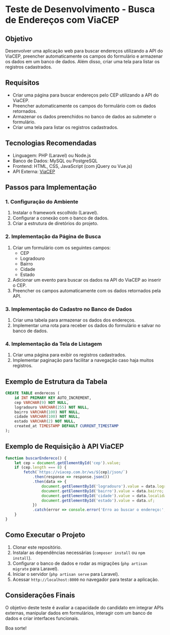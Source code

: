 # Teste de Desenvolvimento - Busca de Endereços com ViaCEP

## Objetivo
Desenvolver uma aplicação web para buscar endereços utilizando a API do ViaCEP, preencher automaticamente os campos do formulário e armazenar os dados em um banco de dados. Além disso, criar uma tela para listar os registros cadastrados.

## Requisitos
- Criar uma página para buscar endereços pelo CEP utilizando a API do ViaCEP.
- Preencher automaticamente os campos do formulário com os dados retornados.
- Armazenar os dados preenchidos no banco de dados ao submeter o formulário.
- Criar uma tela para listar os registros cadastrados.

## Tecnologias Recomendadas
- Linguagem: PHP (Laravel) ou Node.js
- Banco de Dados: MySQL ou PostgreSQL
- Frontend: HTML, CSS, JavaScript (com jQuery ou Vue.js)
- API Externa: [ViaCEP](https://viacep.com.br/)

## Passos para Implementação

### 1. Configuração do Ambiente
1. Instalar o framework escolhido (Laravel).
2. Configurar a conexão com o banco de dados.
3. Criar a estrutura de diretórios do projeto.

### 2. Implementação da Página de Busca
1. Criar um formulário com os seguintes campos:
   - CEP
   - Logradouro
   - Bairro
   - Cidade
   - Estado
2. Adicionar um evento para buscar os dados na API do ViaCEP ao inserir o CEP.
3. Preencher os campos automaticamente com os dados retornados pela API.

### 3. Implementação do Cadastro no Banco de Dados
1. Criar uma tabela para armazenar os dados dos endereços.
2. Implementar uma rota para receber os dados do formulário e salvar no banco de dados.

### 4. Implementação da Tela de Listagem
1. Criar uma página para exibir os registros cadastrados.
2. Implementar paginação para facilitar a navegação caso haja muitos registros.

## Exemplo de Estrutura da Tabela
```sql
CREATE TABLE enderecos (
    id INT PRIMARY KEY AUTO_INCREMENT,
    cep VARCHAR(9) NOT NULL,
    logradouro VARCHAR(255) NOT NULL,
    bairro VARCHAR(100) NOT NULL,
    cidade VARCHAR(100) NOT NULL,
    estado VARCHAR(2) NOT NULL,
    created_at TIMESTAMP DEFAULT CURRENT_TIMESTAMP
);
```

## Exemplo de Requisição à API ViaCEP
```javascript
function buscarEndereco() {
    let cep = document.getElementById('cep').value;
    if (cep.length === 8) {
        fetch(`https://viacep.com.br/ws/${cep}/json/`)
            .then(response => response.json())
            .then(data => {
                document.getElementById('logradouro').value = data.logradouro;
                document.getElementById('bairro').value = data.bairro;
                document.getElementById('cidade').value = data.localidade;
                document.getElementById('estado').value = data.uf;
            })
            .catch(error => console.error('Erro ao buscar o endereço:', error));
    }
}
```

## Como Executar o Projeto
1. Clonar este repositório.
2. Instalar as dependências necessárias (`composer install` ou `npm install`).
3. Configurar o banco de dados e rodar as migrações (`php artisan migrate` para Laravel).
4. Iniciar o servidor (`php artisan serve` para Laravel).
5. Acessar `http://localhost:8000` no navegador para testar a aplicação.

## Considerações Finais
O objetivo deste teste é avaliar a capacidade do candidato em integrar APIs externas, manipular dados em formulários, interagir com um banco de dados e criar interfaces funcionais.

Boa sorte!

